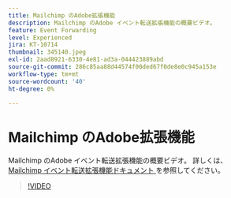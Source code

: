 ```yaml
---
title: Mailchimp のAdobe拡張機能
description: Mailchimp のAdobe イベント転送拡張機能の概要ビデオ。
feature: Event Forwarding
level: Experienced
jira: KT-10714
thumbnail: 345140.jpeg
exl-id: 2aad8921-6330-4e81-ad3a-044423889abd
source-git-commit: 286c85aa88d44574f00ded67f0de8e0c945a153e
workflow-type: tm+mt
source-wordcount: '40'
ht-degree: 0%

---
```


# Mailchimp のAdobe拡張機能

Mailchimp のAdobe イベント転送拡張機能の概要ビデオ。 詳しくは、[Mailchimp イベント転送拡張機能ドキュメント ](https://experienceleague.adobe.com/docs/experience-platform/tags/extensions/adobe/mailchimp-edge/overview.html?lang=ja) を参照してください。

>[!VIDEO](https://video.tv.adobe.com/v/345140/?learn=on&enablevpops)
